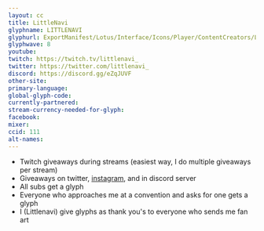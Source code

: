 ```yaml
---
layout: cc
title: LittleNavi
glyphname: LITTLENAVI
glyphurl: ExportManifest/Lotus/Interface/Icons/Player/ContentCreators/LittleNavi.png
glyphwave: 8
youtube:
twitch: https://twitch.tv/littlenavi_
twitter: https://twitter.com/littlenavi_
discord: https://discord.gg/eZqJUVF
other-site:
primary-language:
global-glyph-code:
currently-partnered:
stream-currency-needed-for-glyph:
facebook:
mixer:
ccid: 111
alt-names:
---
```

* Twitch giveaways during streams (easiest way, I do multiple giveaways per stream)
* Giveaways on twitter, [instagram](https://www.instagram.com/littlenavi), and in discord server
* All subs get a glyph
* Everyone who approaches me at a convention and asks for one gets a glyph
* I (Littlenavi) give glyphs as thank you's to everyone who sends me fan art
